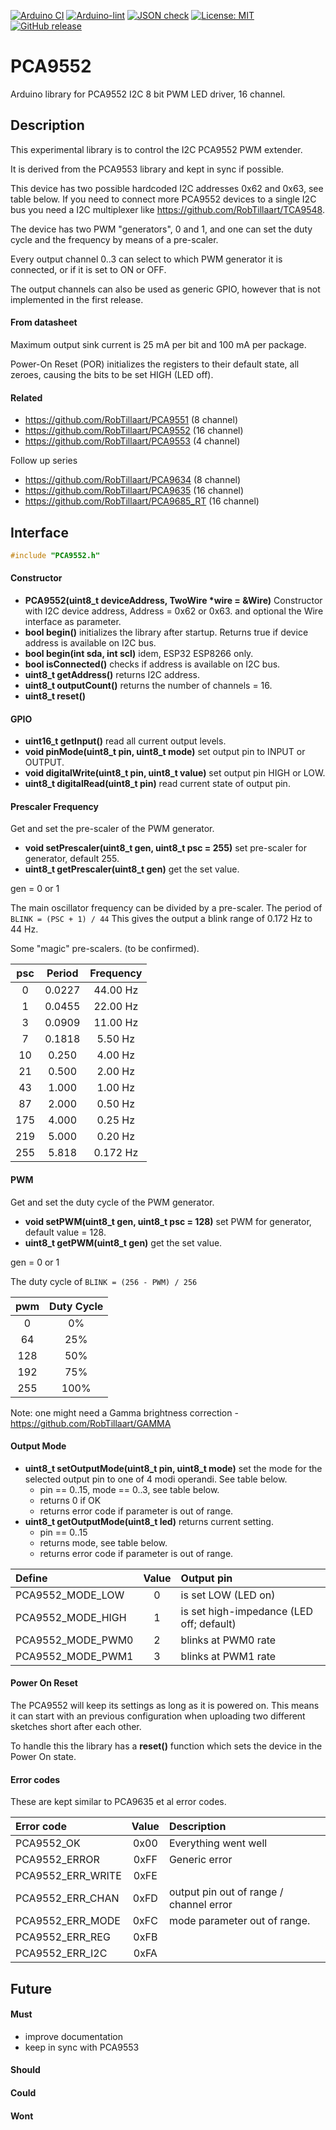 
[![Arduino CI](https://github.com/RobTillaart/PCA9552/workflows/Arduino%20CI/badge.svg)](https://github.com/marketplace/actions/arduino_ci)
[![Arduino-lint](https://github.com/RobTillaart/PCA9552/actions/workflows/arduino-lint.yml/badge.svg)](https://github.com/RobTillaart/PCA9552/actions/workflows/arduino-lint.yml)
[![JSON check](https://github.com/RobTillaart/PCA9552/actions/workflows/jsoncheck.yml/badge.svg)](https://github.com/RobTillaart/PCA9552/actions/workflows/jsoncheck.yml)
[![License: MIT](https://img.shields.io/badge/license-MIT-green.svg)](https://github.com/RobTillaart/PCA9552/blob/master/LICENSE)
[![GitHub release](https://img.shields.io/github/release/RobTillaart/PCA9552.svg?maxAge=3600)](https://github.com/RobTillaart/PCA9552/releases)


# PCA9552

Arduino library for PCA9552 I2C 8 bit PWM LED driver, 16 channel.


## Description

This experimental library is to control the I2C PCA9552 PWM extender.

It is derived from the PCA9553 library and kept in sync if possible.

This device has two possible hardcoded I2C addresses 0x62 and 0x63, 
see table below.
If you need to connect more PCA9552 devices to a single I2C bus you 
need a I2C multiplexer like https://github.com/RobTillaart/TCA9548.

The device has two PWM "generators", 0 and 1, and one can set the 
duty cycle and the frequency by means of a pre-scaler. 

Every output channel 0..3 can select to which PWM generator it is 
connected, or if it is set to ON or OFF.

The output channels can also be used as generic GPIO, however that
is not implemented in the first release.


#### From datasheet

Maximum output sink current is 25 mA per bit and 100 mA per package.

Power-On Reset (POR) initializes the registers to their default state, 
all zeroes, causing the bits to be set HIGH (LED off).


#### Related

- https://github.com/RobTillaart/PCA9551  (8 channel)
- https://github.com/RobTillaart/PCA9552  (16 channel)
- https://github.com/RobTillaart/PCA9553  (4 channel)

Follow up series
- https://github.com/RobTillaart/PCA9634 (8 channel)
- https://github.com/RobTillaart/PCA9635 (16 channel)
- https://github.com/RobTillaart/PCA9685_RT (16 channel)



## Interface

```cpp
#include "PCA9552.h"
```


#### Constructor

- **PCA9552(uint8_t deviceAddress, TwoWire \*wire = &Wire)** Constructor with I2C device address,  Address = 0x62 or 0x63.
and optional the Wire interface as parameter.
- **bool begin()** initializes the library after startup.
Returns true if device address is available on I2C bus.
- **bool begin(int sda, int scl)**
idem, ESP32 ESP8266 only.
- **bool isConnected()** checks if address is available on I2C bus.
- **uint8_t getAddress()** returns I2C address.
- **uint8_t outputCount()** returns the number of channels = 16.
- **uint8_t reset()**


#### GPIO

- **uint16_t getInput()** read all current output levels.
- **void pinMode(uint8_t pin, uint8_t mode)** set output pin to INPUT or OUTPUT.
- **void digitalWrite(uint8_t pin, uint8_t value)** set output pin HIGH or LOW.
- **uint8_t digitalRead(uint8_t pin)** read current state of output pin.


#### Prescaler Frequency

Get and set the pre-scaler of the PWM generator.

- **void setPrescaler(uint8_t gen, uint8_t psc = 255)** set pre-scaler for generator, default 255.
- **uint8_t getPrescaler(uint8_t gen)** get the set value.

gen = 0 or 1

The main oscillator frequency can be divided by a pre-scaler.
The period of ```BLINK = (PSC + 1) / 44```
This gives the output a blink range of 0.172 Hz to 44 Hz.

Some "magic" pre-scalers.  (to be confirmed).

|  psc  |  Period  |  Frequency  |
|:-----:|:--------:|:-----------:|
|    0  |  0.0227  |  44.00 Hz   |
|    1  |  0.0455  |  22.00 Hz   |
|    3  |  0.0909  |  11.00 Hz   |
|    7  |  0.1818  |   5.50 Hz   |
|   10  |  0.250   |   4.00 Hz   |
|   21  |  0.500   |   2.00 Hz   |
|   43  |  1.000   |   1.00 Hz   |
|   87  |  2.000   |   0.50 Hz   |
|  175  |  4.000   |   0.25 Hz   |
|  219  |  5.000   |   0.20 Hz   |
|  255  |  5.818   |  0.172 Hz   |


#### PWM

Get and set the duty cycle of the PWM generator.

- **void setPWM(uint8_t gen, uint8_t psc = 128)** set PWM for generator, 
default value = 128.
- **uint8_t getPWM(uint8_t gen)** get the set value.

gen = 0 or 1

The duty cycle of ```BLINK = (256 - PWM) / 256```

|  pwm  |  Duty Cycle  |
|:-----:|:------------:|
|    0  |     0%       |
|   64  |    25%       |
|  128  |    50%       |
|  192  |    75%       |
|  255  |   100%       |

Note: one might need a Gamma brightness correction - https://github.com/RobTillaart/GAMMA


#### Output Mode

- **uint8_t setOutputMode(uint8_t pin, uint8_t mode)** set the mode for 
the selected output pin to one of 4 modi operandi.
See table below.
  - pin == 0..15, mode == 0..3, see table below.
  - returns 0 if OK
  - returns error code if parameter is out of range.
- **uint8_t getOutputMode(uint8_t led)** returns current setting.
  - pin == 0..15
  - returns mode, see table below.
  - returns error code if parameter is out of range. 

|  Define             |  Value  |  Output pin          |
|:--------------------|:-------:|:---------------------|
|  PCA9552_MODE_LOW   |    0    |  is set LOW (LED on)
|  PCA9552_MODE_HIGH  |    1    |  is set high-impedance (LED off; default)
|  PCA9552_MODE_PWM0  |    2    |  blinks at PWM0 rate
|  PCA9552_MODE_PWM1  |    3    |  blinks at PWM1 rate


#### Power On Reset

The PCA9552 will keep its settings as long as it is powered on. 
This means it can start with an previous configuration when uploading 
two different sketches short after each other.

To handle this the library has a **reset()** function which sets
the device in the Power On state.


#### Error codes

These are kept similar to PCA9635 et al error codes.

|  Error code             |  Value  |  Description           |
|:------------------------|:-------:|:-----------------------|
|  PCA9552_OK             |   0x00  |  Everything went well
|  PCA9552_ERROR          |   0xFF  |  Generic error
|  PCA9552_ERR_WRITE      |   0xFE  |
|  PCA9552_ERR_CHAN       |   0xFD  |  output pin out of range / channel error
|  PCA9552_ERR_MODE       |   0xFC  |  mode parameter out of range.
|  PCA9552_ERR_REG        |   0xFB  |
|  PCA9552_ERR_I2C        |   0xFA  |


## Future

#### Must

- improve documentation
- keep in sync with PCA9553

#### Should

#### Could

#### Wont


